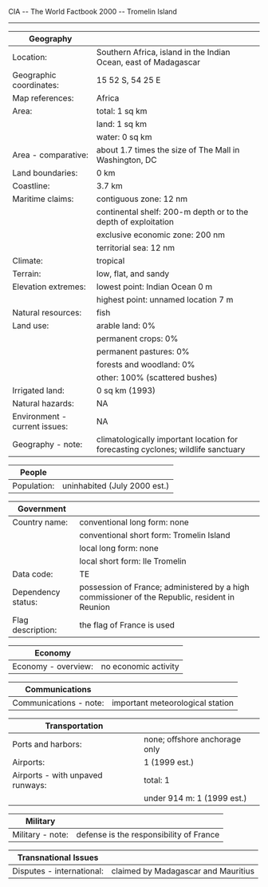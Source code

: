 CIA -- The World Factbook 2000 -- Tromelin Island

  ----------------------------------- -------------------------------------

| Geography |   |
| --- | --- |
| Location: | Southern Africa, island in the Indian Ocean, east of Madagascar |
| Geographic coordinates: | 15 52 S, 54 25 E |
| Map references: | Africa |
| Area: | total: 1 sq km |
|  | land: 1 sq km |
|  | water: 0 sq km |
| Area - comparative: | about 1.7 times the size of The Mall in Washington, DC |
| Land boundaries: | 0 km |
| Coastline: | 3.7 km |
| Maritime claims: | contiguous zone: 12 nm |
|  | continental shelf: 200-m depth or to the depth of exploitation |
|  | exclusive economic zone: 200 nm |
|  | territorial sea: 12 nm |
| Climate: | tropical |
| Terrain: | low, flat, and sandy |
| Elevation extremes: | lowest point: Indian Ocean 0 m |
|  | highest point: unnamed location 7 m |
| Natural resources: | fish |
| Land use: | arable land: 0% |
|  | permanent crops: 0% |
|  | permanent pastures: 0% |
|  | forests and woodland: 0% |
|  | other: 100% (scattered bushes) |
| Irrigated land: | 0 sq km (1993) |
| Natural hazards: | NA |
| Environment - current issues: | NA |
| Geography - note: | climatologically important location for forecasting cyclones; wildlife sanctuary |

| People |   |
| --- | --- |
| Population: | uninhabited (July 2000 est.) |

| Government |   |
| --- | --- |
| Country name: | conventional long form: none |
|  | conventional short form: Tromelin Island |
|  | local long form: none |
|  | local short form: Ile Tromelin |
| Data code: | TE |
| Dependency status: | possession of France; administered by a high commissioner of the Republic, resident in Reunion |
| Flag description: | the flag of France is used |

| Economy |   |
| --- | --- |
| Economy - overview: | no economic activity |

| Communications |   |
| --- | --- |
| Communications - note: | important meteorological station |

| Transportation |   |
| --- | --- |
| Ports and harbors: | none; offshore anchorage only |
| Airports: | 1 (1999 est.) |
| Airports - with unpaved runways: | total: 1 |
|  | under 914 m: 1 (1999 est.) |

| Military |   |
| --- | --- |
| Military - note: | defense is the responsibility of France |

| Transnational Issues |   |
| --- | --- |
| Disputes - international: | claimed by Madagascar and Mauritius |
